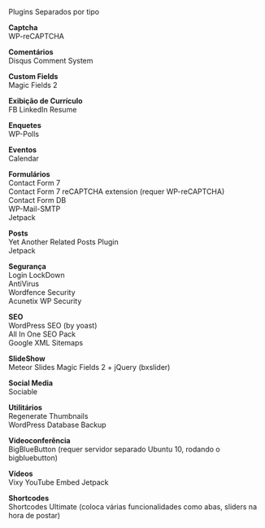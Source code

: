 Plugins Separados por tipo

<b>Captcha</b><br>
WP-reCAPTCHA

<b>Comentários</b><br>
Disqus Comment System

<b>Custom Fields</b><br>
Magic Fields 2

<b>Exibição de Currículo</b><br>
FB LinkedIn Resume

<b>Enquetes</b><br>
WP-Polls

<b>Eventos</b><br>
Calendar

<b>Formulários</b><br>
Contact Form 7<br>
Contact Form 7 reCAPTCHA extension (requer WP-reCAPTCHA) <br>
Contact Form DB<br>
WP-Mail-SMTP<br>
Jetpack

<b>Posts</b><br>
Yet Another Related Posts Plugin<br>
Jetpack

<b>Segurança</b><br>
Login LockDown<br>
AntiVirus<br>
Wordfence Security<br>
Acunetix WP Security

<b>SEO</b><br>
WordPress SEO (by yoast)<br>
All In One SEO Pack<br>
Google XML Sitemaps

<b>SlideShow</b><br>
Meteor Slides
Magic Fields 2 + jQuery (bxslider)

<b>Social Media</b><br>
Sociable

<b>Utilitários</b><br>
Regenerate Thumbnails<br>
WordPress Database Backup<br>

<b>Videoconferência</b><br>
BigBlueButton  (requer servidor separado Ubuntu 10, rodando o bigbluebutton)

<b>Vídeos</b><br>
Vixy YouTube Embed
Jetpack

<b>Shortcodes</b><br>
Shortcodes Ultimate (coloca várias funcionalidades como abas, sliders na hora de postar)
